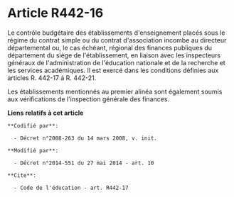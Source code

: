# Article R442-16

Le contrôle budgétaire des établissements d'enseignement placés sous le régime du contrat simple ou du contrat d'association
incombe au   directeur départemental ou, le cas échéant, régional des finances publiques du département du siège de
l'établissement, en liaison avec les inspecteurs généraux de l'administration de l'éducation nationale et de la recherche et
les services académiques. Il est exercé dans les conditions définies aux articles R. 442-17 à R. 442-21. 

Les établissements mentionnés au premier alinéa sont également soumis aux vérifications de l'inspection générale des
finances.

**Liens relatifs à cet article**

	**Codifié par**:

	  - Décret n°2008-263 du 14 mars 2008, v. init.

	**Modifié par**:

	  - Décret n°2014-551 du 27 mai 2014 - art. 10

	**Cite**:

	  - Code de l'éducation - art. R442-17
